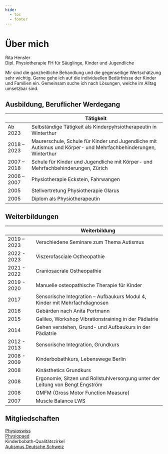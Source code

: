 ```yaml
---
hide:
  - toc
  - footer
---
```



# Über mich 

Rita Hensler<br>
Dipl. Physiotherapie FH für Säuglinge, Kinder und Jugendliche

Mir sind die ganzheitliche Behandlung und die gegenseitige Wertschätzung sehr wichtig. Gerne gehe ich auf die individuellen Bedürfnisse der Kinder und Familien ein. Gemeinsam suche ich nach Lösungen, welche im Alltag umsetzbar sind.

## Ausbildung, Beruflicher Werdegang

|  | Tätigkeit |
| -- | -- |
| Ab 2023 | Selbständige Tätigkeit als Kinderpyhsiotherapeutin in Winterthur | 
| 2018 – 2023 | Maurerschule, Schule für Kinder und Jugendliche mit Autismus und Körper- und Mehrfachbehinderungen, Winterthur |
| 2007 – 2018 | Schule für Kinder und Jugendliche mit Körper- und Mehrfachbehinderungen, Zürich |
| 2006 – 2007 | Physiotherapie Eckstein, Fahrwangen |
| 2005 | Stellvertretung Physiotherapie Glarus |
| 2005 | Diplom als Physiotherapeutin |

## Weiterbildungen 

|  | Weiterbildung |
| -- | -- |
| 2019 – 2023 | Verschiedene Seminare zum Thema Autismus |
| 2022 - 2023 | Viszerofasciale Ostheopathie  |
| 2021 - 2022 | Craniosacrale Ostheopathie  |
| 2019 - 2020 | Manuelle osteopathische Therapie für Kinder  |
| 2017 | Sensorische Integration – Aufbaukurs Modul 4, Kinder mit Mehrfachdiagnosen  |
| 2016 | Gebärden nach Anita Portmann  |
| 2015 | Galileo, Workshop Vibrationstraining in der Pädiatrie  |
| 2014 | Gehen verstehen, Grund- und Aufbaukurs in der Pädiatrie  |
| 2012 - 2013 | Sensorische Integration, Grundkurs |
| 2008 - 2009 |  Kinderbobathkurs, Lebenswege Berlin  |
| 2008 | Kinästhetics Grundkurs  |
| 2008 | Ergonomie, Sitzen und Rollstuhlversorgung unter der Leitung von Bengt Engström |
| 2008 | GMFM (Gross Motor Function Measure) |
| 2007 | Muscle Balance LWS |

## Mitgliedschaften 

[Physioswiss](https://www.physioswiss.ch)<br>
[Physiopaed](https://www.physiopaed.ch)<br>
Kinderbobath-Qualitätszirkel<br>
[Autismus Deutsche Schweiz](https://www.autismus.ch/)
